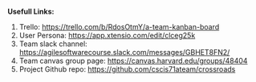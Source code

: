 **Usefull Links:**

1. Trello: https://trello.com/b/RdosOtmY/a-team-kanban-board
2. User Persona: https://app.xtensio.com/edit/clceg25k
3. Team slack channel: https://agilesoftwarecourse.slack.com/messages/GBHET8FN2/
4. Team canvas group page: https://canvas.harvard.edu/groups/48404
5. Project Github repo: https://github.com/cscis71ateam/crossroads 